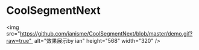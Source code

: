 # CoolSegmentNext


<img src="https://github.com/ianisme/CoolSegmentNext/blob/master/demo.gif?raw=true"  alt="效果展示by ian" height="568" width="320" />


